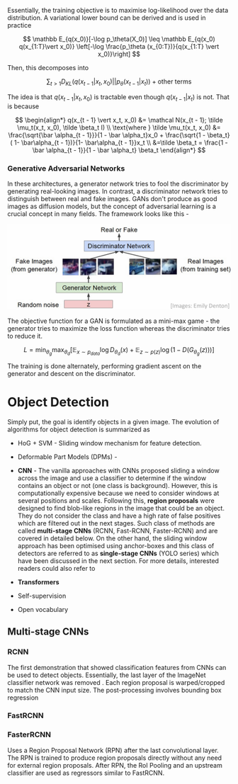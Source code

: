 Essentially, the training objective is to maximise log-likelihood over the data distribution. A variational lower bound can be derived and is used in practice

$$
\mathbb E_{q(x_0)}[-\log p_\theta(X_0)] \leq \mathbb E_{q(x_0) q(x_{1:T}\vert x_0)} \left[-\log \frac{p_\theta (x_{0:T})}{q(x_{1:T} \vert x_0)}\right]
$$

Then, this decomposes into

$$
\sum_{t > 1} D_{KL} (q(x_{t - 1} \vert x_t, x_0) \vert\vert p_\theta(x_{t - 1} \vert x_t)) + \text{other terms}
$$

The idea is that $q(x_{t - 1} \vert x_t, x_0)$ is tractable even though $q(x_{t - 1} \vert x_t)$ is not. That is because

$$
\begin{align*}
q(x_{t - 1} \vert x_t, x_0) &= \mathcal N(x_{t - 1}; \tilde \mu_t(x_t, x_0), \tilde \beta_t I) \\
\text{where } \tilde \mu_t(x_t, x_0) &= \frac{\sqrt{\bar \alpha_{t - 1}}}{1 - \bar \alpha_t}x_0 + \frac{\sqrt{1 - \beta_t} ( 1- \bar\alpha_{t - 1})}{1- \bar\alpha_{t - 1}}x_t \\
&=\tilde \beta_t = \frac{1 - \bar \alpha_{t - 1}}{1 - \bar \alpha_t} \beta_t
\end{align*}
$$

### Generative Adversarial Networks

In these architectures, a generator network tries to fool the discriminator by generating real-looking images. In contrast, a discriminator network tries to distinguish between real and fake images. GANs don't produce as good images as diffusion models, but the concept of adversarial learning is a crucial concept in many fields.  The framework looks like this - 

![](../../assets/img/Computer%20Vision/2024-04-24-17-21-56-image.png)

The objective function for a GAN is formulated as a mini-max game - the generator tries to maximize the loss function whereas the discriminator tries to reduce it. 

$$
L = \min_{\theta_g} \max_{\theta_d} [\mathbb E _{x \sim p_{data}} \log D_{\theta_d} (x) + \mathbb E_{z \sim p(z)} \log (1 - D(G_{\theta_g}(z)))]
$$

The training is done alternately, performing gradient ascent on the generator and descent on the discriminator.

# Object Detection

Simply put, the goal is identify objects in a given image. The evolution of algorithms for object detection is summarized as 

- HoG + SVM - Sliding window mechanism for feature detection.

- Deformable Part Models (DPMs) - 

- **CNN** - The vanilla approaches with CNNs proposed sliding a window across the image and use a classifier to determine if the window contains an object or not (one class is background). However, this is computationally expensive because we need to consider windows at several positions and scales. Following this, **region proposals** were designed to find blob-like regions in the image that could be an object. They do not consider the  class and have a high rate of false positives which are filtered out in the next stages. Such class of methods are called **multi-stage CNNs** (RCNN, Fast-RCNN, Faster-RCNN) and are covered in detailed below.  On the other hand, the sliding window approach has been optimised using anchor-boxes and this class of detectors are referred to as **single-stage CNNs** (YOLO series) which have been discussed in the next section. For more details, interested readers could also refer to 

- **Transformers** 

- Self-supervision

- Open vocabulary

## Multi-stage CNNs

### RCNN

The first demonstration that showed classification features from CNNs can be used to detect objects. Essentially, the last layer of the ImageNet classifier network was removed . Each region proposal is warped/cropped to match the CNN input size. The post-processing involves bounding box regression 

### FastRCNN

### FasterRCNN

Uses a Region Proposal Network (RPN) after the last convolutional layer. The RPN is trained to produce region proposals directly without any need for external region proposals. After RPN, the RoI Pooling and an upstream classifier are used as regressors similar to FastRCNN.
